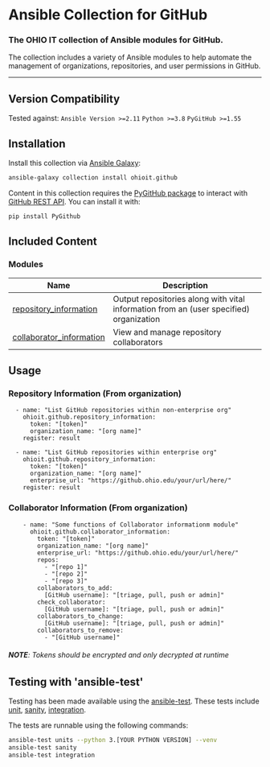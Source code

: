 # Ansible Collection for GitHub

### The OHIO IT collection of Ansible modules for GitHub.

The collection includes a variety of Ansible modules to help automate the management of organizations, repositories, and user permissions in GitHub.

---

## Version Compatibility

Tested against:
`Ansible Version >=2.11`
`Python >=3.8`
`PyGitHub >=1.55`

## Installation

Install this collection via [Ansible Galaxy](https://galaxy.ansible.com/ohioit/github):

```bash
ansible-galaxy collection install ohioit.github
```

Content in this collection requires the [PyGitHub package](https://github.com/PyGithub/PyGithub) to interact with [GitHub REST API](https://docs.github.com/en/rest). You can install it with:

```bash
pip install PyGithub
```

## Included Content

### Modules

| Name                                                                                                                                             | Description                                                                            |
| ------------------------------------------------------------------------------------------------------------------------------------------------ | -------------------------------------------------------------------------------------- |
| [repository_information](https://github.com/senior-design-21-22/ansible-collection-github/blob/development/docs/repository_information.rst) | Output repositories along with vital information from an (user specified) organization |
| [collaborator_information](https://github.com/senior-design-21-22/ansible-collection-github/blob/development/docs/collaborator_information.rst) | View and manage repository collaborators |

## Usage

### Repository Information (From organization)

```
  - name: "List GitHub repositories within non-enterprise org"
    ohioit.github.repository_information:
      token: "[token]"
      organization_name: "[org name]"
    register: result

  - name: "List GitHub repositories within enterprise org"
    ohioit.github.repository_information:
      token: "[token]"
      organization_name: "[org name]"
      enterprise_url: "https://github.ohio.edu/your/url/here/"
    register: result     
```
### Collaborator Information (From organization)

```
    - name: "Some functions of Collaborator informationm module"
      ohioit.github.collaborator_information:
        token: "[token]"
        organization_name: "[org name]"
        enterprise_url: "https://github.ohio.edu/your/url/here/"
        repos:
          - "[repo 1]"
          - "[repo 2]"
          - "[repo 3]"
        collaborators_to_add:
          [GitHub username]: "[triage, pull, push or admin]"
        check_collaborator:
          [GitHub username]: "[triage, pull, push or admin]"
        collaborators_to_change:
          [GitHub username]: "[triage, pull, push or admin]"
        collaborators_to_remove:
          - "[GitHub username]"   
```

###### _**NOTE**: Tokens should be encrypted and only decrypted at runtime_

## Testing with 'ansible-test'

Testing has been made available using the [ansible-test](https://docs.ansible.com/ansible/latest/dev_guide/testing_integration.html). These tests include [unit](https://github.com/senior-design-21-22/ansible-collection-github/blob/development/docs/unit_testing.rst), [sanity](https://github.com/senior-design-21-22/ansible-collection-github/tree/repo-information-module/unit/sanity), [integration](https://github.com/senior-design-21-22/ansible-collection-github/blob/development/docs/integration_testing.rst).

The tests are runnable using the following commands:

```bash
ansible-test units --python 3.[YOUR PYTHON VERSION] --venv
ansible-test sanity
ansible-test integration
```
